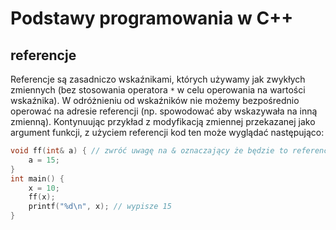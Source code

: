 <!--
SPDX-FileCopyrightText: Robert Ryszard Paciorek <rrp@opcode.eu.org>
SPDX-License-Identifier: MIT

editing note: PDF based
-->

Podstawy programowania w C++
============================

## referencje

Referencje są zasadniczo wskaźnikami, których używamy jak zwykłych zmiennych (bez stosowania operatora `*` w celu operowania na wartości wskaźnika). W odróżnieniu od wskaźników nie możemy bezpośrednio operować na adresie referencji (np. spowodować aby wskazywała na inną zmienną). Kontynuując przykład z modyfikacją zmiennej przekazanej jako argument funkcji, z użyciem referencji kod ten może wyglądać następująco:

```cpp
void ff(int& a) { // zwróć uwagę na & oznaczający że będzie to referencja
    a = 15;
}
int main() {
    x = 10;
    ff(x);
    printf("%d\n", x); // wypisze 15
}
```
